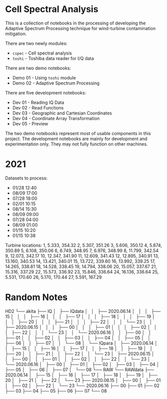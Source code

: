 Cell Spectral Analysis
===

This is a collection of notebooks in the processing of developing the Adaptive Spectrum Processing technique for wind-turbine contamination mitigation.

There are two newly modules:
- `cspec` - Cell spectral analysis
- `toshi` - Toshiba data reader for I/Q data

There are two demo notebooks:
 - Demo 01 - Using `toshi` module
 - Demo 02 - Adaptive Spectrum Processing

There are five development notebooks:
 - Dev 01 - Reading IQ Data
 - Dev 02 - Read Functions
 - Dev 03 - Geographic and Cartesian Coordinates
 - Dev 04 - Coordinate Array Transformation
 - Dev 05 - Preview

The two demo notebooks represent most of usable components in this project. The development notebooks are mainly for development and experimentation only. They may not fully function on other machines.

2021
===
Datasets to process:

- 01/28 12:40
- 08/09 17:00
- 07/28 18:00
- 02/01 10:15
- 08/14 15:30
- 08/09 09:00
- 07/28 04:00
- 08/09 01:00
- 01/15 10:20
- 01/15 10:38

Turbine locations:
1, 5.333, 354.32
2, 5.307, 351.26
3, 5.606, 350.12
4, 5.874, 350.89
5, 6.108, 350.06
6, 6.749, 348.95
7, 6.976, 348.99
8, 11.799, 342.54
9, 12.073, 342.17
10, 12.347, 341.90
11, 12.609, 341.43
12, 12.895, 340.91
13, 13.160, 340.53
14, 13.421, 340.01
15, 13.722, 339.60
16, 13.992, 339.25
17, 14.265, 338.81
18, 14.528, 338.45
19, 14.794, 338.06
20, 15.057, 337.67
21, 15.316, 337.29
22, 15.573, 336.92
23, 15.846, 336.64
24, 16.136, 336.64
25, 5.531, 170.60
26, 5.170, 170.44
27, 5.591, 167.29

Random Notes
===
HD2
└── akita
    ├── IQ
    │   ├── IQdata
    │   │   ├── 2020.06.14
    │   │   │   ├── 15
    │   │   │   ├── 16
    │   │   │   ├── 17
    │   │   │   ├── 18
    │   │   │   ├── 19
    │   │   │   ├── 20
    │   │   │   ├── 21
    │   │   │   ├── 22
    │   │   │   └── 23
    │   │   ├── 2020.06.15
    │   │   │   ├── 00
    │   │   │   ├── 01
    │   │   │   ├── 02
    │   │   │   ├── 22
    │   │   │   └── 23
    │   │   └── 2020.06.16
    │   │       ├── 00
    │   │       ├── 01
    │   │       ├── 02
    │   │       ├── 03
    │   │       ├── 04
    │   │       ├── 05
    │   │       ├── 06
    │   │       ├── 07
    │   │       └── 08
    │   └── IQpara
    │       ├── 2020.06.14
    │       │   ├── 15
    │       │   ├── 16
    │       │   ├── 17
    │       │   ├── 18
    │       │   ├── 19
    │       │   ├── 20
    │       │   ├── 21
    │       │   ├── 22
    │       │   └── 23
    │       ├── 2020.06.15
    │       │   ├── 00
    │       │   ├── 01
    │       │   ├── 02
    │       │   ├── 22
    │       │   └── 23
    │       └── 2020.06.16
    │           ├── 00
    │           ├── 01
    │           ├── 02
    │           ├── 03
    │           ├── 04
    │           ├── 05
    │           ├── 06
    │           ├── 07
    │           └── 08
    └── RAW
        └── RAWdata
            ├── 2020.06.14
            │   ├── 15
            │   ├── 16
            │   ├── 17
            │   ├── 18
            │   ├── 19
            │   ├── 20
            │   ├── 21
            │   ├── 22
            │   └── 23
            ├── 2020.06.15
            │   ├── 00
            │   ├── 01
            │   ├── 02
            │   ├── 22
            │   └── 23
            └── 2020.06.16
                ├── 00
                ├── 01
                ├── 02
                ├── 03
                ├── 04
                ├── 05
                ├── 06
                ├── 07
                └── 08

